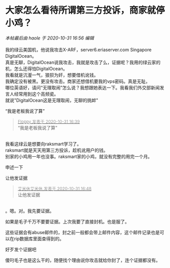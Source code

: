 # 大家怎么看待所谓第三方投诉，商家就停小鸡？


<i class="pstatus"> 本帖最后由 haole 于 2020-10-31 16:56 编辑 </i><br />
<br />
我的绿云美国机，他说我攻击X-ARF，server6.eriaserver.com Singapore DigitalOcean。<br />
真是无聊，DigitalOcean说我攻击，我就是攻击了么，证据呢？我用的绿云家的机，怎么还得怕DigitalOcean。<br />
我看就是沆瀣一气，狼狈为奸，想要借机讹钱。<br />
我确定没有被黑。更没有攻击。商家还想借机要我的vps密码。真是无耻。<br />
哪位英语好，请问“无理取闹”怎么说？我想跟她表达一下。我看我们外交部新闻发言人经常用到这个高频瓷。<br />
就说&quot;DigitalOcean这是无理取闹，无聊的挑衅&quot;

“我是老板我说了算”

<div class="quote"><blockquote><font size="2"><a href="https://www.hostloc.com/forum.php?mod=redirect&amp;goto=findpost&amp;pid=9381137&amp;ptid=760645" target="_blank"><font color="#999999">Floppy 发表于 2020-10-31 16:39</font></a></font><br />
“我是老板我说了算”</blockquote></div><br />
我看这绿云是想要向raksmart学习了。<br />
raksmart就是天天用第三方投诉，趁机讹用户的钱。<br />
别家的小鸡用一年也没事。raksmart家的小鸡，就没有完整的用完一个月。

申述一下

让他发证据

<div class="quote"><blockquote><font size="2"><a href="https://www.hostloc.com/forum.php?mod=redirect&amp;goto=findpost&amp;pid=9381179&amp;ptid=760645" target="_blank"><font color="#999999">艾米休艾米休 发表于 2020-10-31 16:48</font></a></font><br />
让他发证据</blockquote></div><br />
。嗯。对。我先要证据。

如果是毛子千万不要要证据。上次我要了直接封机。也是服了。

这些证据会有abuse邮件的，封之前一般都会带上邮件内容，这个邮件记录也是可以在rip数据库里面查得到的。

好歹发个证据吧

傻叼毛子也是这么干的，随便找个理由说你攻击就给你封了，连个证据都没有。
